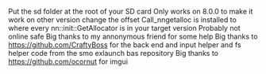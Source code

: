 Put the sd folder at the root of your SD card 
Only works on 8.0.0 to make it work on other version change the offset Call_nngetalloc is installed to where every nn::init::GetAllocator is in your target version 
Probably not online safe 
Big thanks to my annonymous friend for some help 
Big thanks to https://github.com/CraftyBoss for the back end and input helper and fs helper code from the smo exlaunch bas repository 
Big thanks to https://github.com/ocornut for imgui 
